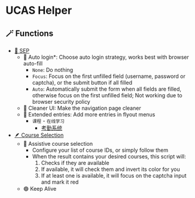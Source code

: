 # UCAS Helper

## 🪄 Functions

- [🔑 SEP](https://sep.ucas.ac.cn/)
    - 🔐 Auto login*: Choose auto login strategy, works best with browser auto-fill
        - `None`: Do nothing
        - `Focus`: Focus on the first unfilled field (username, password or captcha), or the submit button if all filled
        - `Auto`: Automatically submit the form when all fields are filled, otherwise focus on the first unfilled field; Not working due to browser security policy
    - 🧼 Cleaner UI: Make the navigation page cleaner
    - 📂 Extended entries: Add more entries in  flyout menus
        - `课程` - `在线学习`
            - [考勤系统](https://sep.ucas.ac.cn/portal/site/539/001/1)
- [🪶 Course Selection](http://xkgo.ucas.ac.cn:3000/courseManage/selectCourse)
    - 📃 Assistive course selection
        - Configure your list of course IDs, or simply follow them
        - When the result contains your desired courses, this script will:
            1. Checks if they are available
            2. If available, it will check them and invert its color for you
            3. If at least one is available, it will focus on the captcha input and mark it red
    - 🟢 Keep Alive
